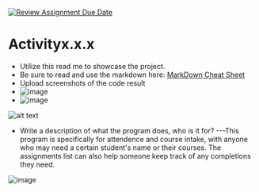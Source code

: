 [![Review Assignment Due Date](https://classroom.github.com/assets/deadline-readme-button-24ddc0f5d75046c5622901739e7c5dd533143b0c8e959d652212380cedb1ea36.svg)](https://classroom.github.com/a/qOaif1J0)
# Activityx.x.x

* Utilize this read me to showcase the project.
* Be sure to read and use the markdown here:
[MarkDown Cheat Sheet](https://github.com/adam-p/markdown-here/wiki/Markdown-Cheatsheet)
* Upload screenshots of the code result
* ![image](https://github.com/Aero-ComSci/3-2-4-DefiledWitness/assets/153687623/bc6a1ecb-94d7-465e-bffe-6edfc652ddf4)
* ![image](https://github.com/Aero-ComSci/3-2-4-DefiledWitness/assets/153687623/1d642c79-1ef8-4c86-acc7-54f1702333b0)


![alt text][logo]
* Write a description of what the program does, who is it for?
---This program is specifically for attendence and course intake, with anyone who may need a certain student's name or their courses. The assignments list can also help someone keep track of any completions they need.

[logo]: https://github.com/BaeztheProg/Activity313/blob/main/images/EmeraldHS_NEWCircleMark.jpg "EHS Logo"


![image](https://github.com/Aero-ComSci/3-2-4-DefiledWitness/assets/153687623/d0ce6cf3-d81e-4e63-8d58-4a5d9f22aee0)
